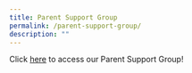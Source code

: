 ```yaml
---
title: Parent Support Group
permalink: /parent-support-group/
description: ""
---
```

Click [here](https://sites.google.com/moe.edu.sg/ipsg/home?authuser=3) to access our Parent Support Group!